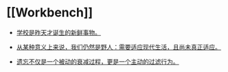 # [[Workbench]] 







- [学校是昨天才诞生的新鲜事物。](%E5%A6%82%E4%BD%95%E5%AD%A6%E4%B9%A0#^e8gq4s9)
- [从某种意义上来说，我们仍然是野人：需要适应现代生活，且尚未真正适应。](%E5%A6%82%E4%BD%95%E5%AD%A6%E4%B9%A0#^745zv8e)

- [遗忘不仅是一个被动的衰减过程，更是一个主动的过滤行为。](%E5%A6%82%E4%BD%95%E5%AD%A6%E4%B9%A0#^qwwy0aa)